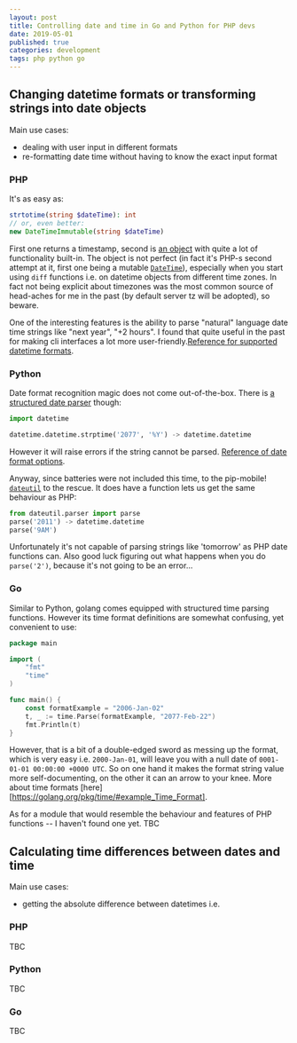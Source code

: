 ```yaml
---
layout: post
title: Controlling date and time in Go and Python for PHP devs
date: 2019-05-01
published: true
categories: development
tags: php python go 
---
```


## Changing datetime formats or transforming strings into date objects

Main use cases:

* dealing with user input in different formats
* re-formatting date time without having to know the exact input format

### PHP

It's as easy as:

```php
strtotime(string $dateTime): int
// or, even better:
new DateTimeImmutable(string $dateTime)
```

First one returns a timestamp, second is [an object][datetimeimmutable] with quite a lot of functionality built-in. The object is not perfect
(in fact it's PHP-s second attempt at it, first one being a mutable [`DateTime`][datetime]), especially when you start
using `diff` functions i.e. on datetime objects from different time zones. In fact not being explicit about timezones
was the most common source of head-aches for me in the past (by default server tz will be adopted), so
beware.

One of the interesting features is the ability to parse "natural" language date time strings like "next year", "+2 hours". I found that quite useful in the past for making cli interfaces a lot more user-friendly.[Reference for supported datetime formats][supported_formats].


[datetime]: https://www.php.net/manual/en/class.datetime
[datetimeimmutable]: https://www.php.net/manual/en/class.datetimeimmutable.php
[supported_formats]: https://www.php.net/manual/en/datetime.formats.php

### Python

Date format recognition magic does not come out-of-the-box. There is [a structured date parser][strptime] though:

```python
import datetime

datetime.datetime.strptime('2077', '%Y') -> datetime.datetime
```

However it will raise errors if the string cannot be parsed. [Reference of date format options][date_format].

Anyway, since batteries were not included this time, to the pip-mobile! [`dateutil`][dateutil] to the rescue. It does
have a function lets us get the same behaviour as PHP:

```python
from dateutil.parser import parse
parse('2011') -> datetime.datetime
parse('9AM')
```

Unfortunately it's not capable of parsing strings like 'tomorrow' as PHP date functions can. Also good luck figuring out
what happens when you do `parse('2')`, because it's not going to be an error...

[strptime]: https://docs.python.org/3.7/library/datetime.html#datetime.datetime.strptime
[date_format]: https://docs.python.org/3.7/library/datetime.html#strftime-strptime-behavior
[dateutil]: https://dateutil.readthedocs.io/en/stable/index.html


### Go

Similar to Python, golang comes equipped with structured time parsing functions. However its time format definitions are somewhat confusing, yet
convenient to use:

```go
package main

import (
	"fmt"
	"time"
)

func main() {
    const formatExample = "2006-Jan-02"
	t, _ := time.Parse(formatExample, "2077-Feb-22")
	fmt.Println(t)
}
```

However, that is a bit of a double-edged sword as messing up the format, which is very easy i.e. `2000-Jan-01`, will leave you with a
null date of `0001-01-01 00:00:00 +0000 UTC`. So on one hand it makes the format string value more self-documenting, on
the other it can an arrow to your knee. More about time formats
[here][https://golang.org/pkg/time/#example_Time_Format].

As for a module that would resemble the behaviour and features of PHP functions -- I haven't found one yet. TBC

[time.parse]: https://golang.org/pkg/time/#Parse
[time.format]: https://golang.org/pkg/time/#example_Time_Format
[php2golang]: https://www.php2golang.com/method/function.strtotime.html


## Calculating time differences between dates and time

Main use cases:

* getting the absolute difference between datetimes i.e.

### PHP

TBC

### Python

TBC

### Go

TBC
